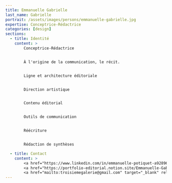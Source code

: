 ```yaml
---
title: Emmanuelle Gabrielle
last_name: Gabrielle
portrait: /assets/images/persons/emmanuelle-gabrielle.jpg
expertise: Conceptrice-Rédactrice
categories: [design]
sections:
  - title: Identité
    content: >
        Conceptrice-Rédactrice


        À l'origine de la communication, le récit. 


        Ligne et architecture éditoriale


        Direction artistique


        Contenu éditorial


        Outils de communication 


        Réécriture


        Rédaction de synthèses

  - title: Contact
    content: >
        <a href="https://www.linkedin.com/in/emmanuelle-potiquet-a92896113/" target="_blank" rel="noreferrer">LinkedIn</a> –
        <a href="https://portfolio-editorial.notion.site/Emmanuelle-Gabrielle-c8a53fd3303845698af8830fe3b21e38" target="_blank" rel="noreferrer">Portfolio</a> —
        <a href="mailto:troisiemegalerie@gmail.com" target="_blank" rel="noreferrer">Mail</a>
---
```


